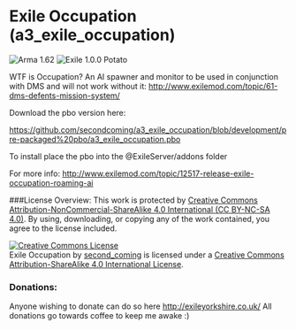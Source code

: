 # Exile Occupation (a3_exile_occupation)

![Arma 1.62](https://img.shields.io/badge/Arma-1.62-blue.svg) ![Exile 1.0.0 Potato](https://img.shields.io/badge/Exile-1.0.1%20Sweet%20Potato-C72651.svg) 

WTF is Occupation?
An AI spawner and monitor to be used in conjunction with DMS and will not work without it:
http://www.exilemod.com/topic/61-dms-defents-mission-system/

Download the pbo version here:

https://github.com/secondcoming/a3_exile_occupation/blob/development/pre-packaged%20pbo/a3_exile_occupation.pbo


To install place the pbo into the @ExileServer/addons folder

For more info:
http://www.exilemod.com/topic/12517-release-exile-occupation-roaming-ai

###License Overview:
This work is protected by [Creative Commons Attribution-NonCommercial-ShareAlike 4.0 International (CC BY-NC-SA 4.0)](http://creativecommons.org/licenses/by-nc-sa/4.0/). By using, downloading, or copying any of the work contained, you agree to the license included.

<a rel="license" href="http://creativecommons.org/licenses/by-sa/4.0/"><img alt="Creative Commons License" style="border-width:0" src="https://i.creativecommons.org/l/by-sa/4.0/88x31.png" /></a><br /><span xmlns:dct="http://purl.org/dc/terms/" href="http://purl.org/dc/dcmitype/Text" property="dct:title" rel="dct:type">Exile Occupation</span> by <a xmlns:cc="http://creativecommons.org/ns#" href="https://github.com/secondcoming/a3_exile_occupation" property="cc:attributionName" rel="cc:attributionURL">second_coming</a> is licensed under a <a rel="license" href="http://creativecommons.org/licenses/by-sa/4.0/">Creative Commons Attribution-ShareAlike 4.0 International License</a>.

### Donations:
Anyone wishing to donate can do so here http://exileyorkshire.co.uk/
All donations go towards coffee to keep me awake :)
